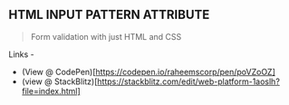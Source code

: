 ## HTML INPUT PATTERN ATTRIBUTE

> Form validation with just HTML and CSS

Links -

- (View @ CodePen)[https://codepen.io/raheemscorp/pen/poVZoOZ]
- (view @ StackBlitz)[https://stackblitz.com/edit/web-platform-1aoslh?file=index.html]
